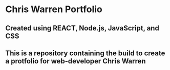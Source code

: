 # Chris Warren Portfolio

## Created using REACT, Node.js, JavaScript, and CSS

## This is a repository containing the build to create a protfolio for web-developer Chris Warren

